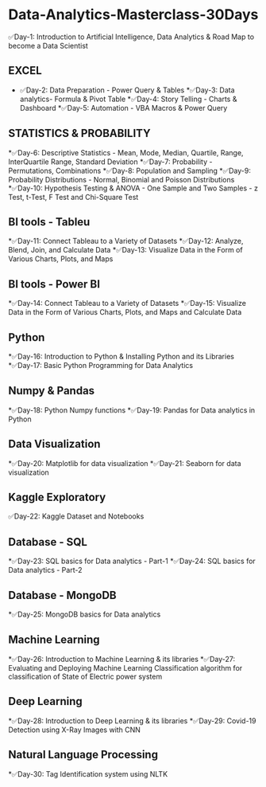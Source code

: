 # Data-Analytics-Masterclass-30Days

✅Day-1: Introduction to Artificial Intelligence, Data Analytics & Road Map to become a Data Scientist

## EXCEL
* ✅Day-2: Data Preparation - Power Query & Tables
*✅Day-3: Data analytics- Formula & Pivot Table
*✅Day-4: Story Telling - Charts & Dashboard
*✅Day-5: Automation - VBA Macros & Power Query

## STATISTICS & PROBABILITY
*✅Day-6: Descriptive Statistics - Mean, Mode, Median, Quartile, Range, InterQuartile Range, Standard Deviation
*✅Day-7: Probability - Permutations, Combinations
*✅Day-8: Population and Sampling
*✅Day-9: Probability Distributions - Normal, Binomial and Poisson Distributions
*✅Day-10: Hypothesis Testing & ANOVA - One Sample and Two Samples - z Test, t-Test, F Test and Chi-Square Test

## BI tools - Tableu
*✅Day-11: Connect Tableau to a Variety of Datasets
*✅Day-12: Analyze, Blend, Join, and Calculate Data
*✅Day-13: Visualize Data in the Form of Various Charts, Plots, and Maps

## BI tools - Power BI
*✅Day-14: Connect Tableau to a Variety of Datasets
*✅Day-15: Visualize Data in the Form of Various Charts, Plots, and Maps and Calculate Data

## Python
*✅Day-16: Introduction to Python & Installing Python and its Libraries
*✅Day-17: Basic Python Programming for Data Analytics

## Numpy & Pandas
*✅Day-18: Python Numpy functions
*✅Day-19: Pandas for Data analytics in Python

## Data Visualization
*✅Day-20: Matplotlib for data visualization
*✅Day-21: Seaborn for data visualization

## Kaggle Exploratory
✅Day-22: Kaggle Dataset and Notebooks

## Database - SQL
*✅Day-23: SQL basics for Data analytics - Part-1
*✅Day-24: SQL basics for Data analytics - Part-2

## Database - MongoDB
*✅Day-25: MongoDB basics for Data analytics

## Machine Learning
*✅Day-26: Introduction to Machine Learning & its libraries
*✅Day-27: Evaluating and Deploying Machine Learning Classification algorithm for classification of State of Electric power system

## Deep Learning
*✅Day-28: Introduction to Deep Learning & its libraries
*✅Day-29: Covid-19 Detection using X-Ray Images with CNN

## Natural Language Processing
*✅Day-30: Tag Identification system using NLTK
